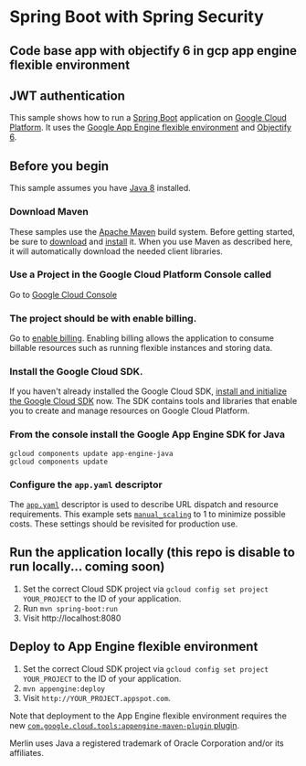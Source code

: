 # Spring Boot with Spring Security 
## Code base app with objectify 6 in gcp app engine flexible environment 
## JWT authentication

This sample shows how to run a [Spring Boot][spring-boot] application on [Google
Cloud Platform][cloud-java]. It uses the [Google App Engine flexible
environment][App Engine-flexible] and [Objectify 6][objectify-6].

[App Engine-flexible]: https://cloud.google.com/appengine/docs/flexible/
[cloud-java]: https://cloud.google.com/java/
[spring-boot]: http://projects.spring.io/spring-boot/
[objectify-6]: https://github.com/objectify/objectify/wiki/UpgradeVersion5ToVersion6

## Before you begin

This sample assumes you have [Java 8][java8] installed.

[java8]: http://www.oracle.com/technetwork/java/javase/downloads/

### Download Maven

These samples use the [Apache Maven][maven] build system. Before getting
started, be sure to [download][maven-download] and [install][maven-install] it.
When you use Maven as described here, it will automatically download the needed
client libraries.

[maven]: https://maven.apache.org
[maven-download]: https://maven.apache.org/download.cgi
[maven-install]: https://maven.apache.org/install.html

### Use a Project in the Google Cloud Platform Console called

Go to [Google Cloud Console][cloud-console] 

[cloud-console]: https://console.cloud.google.com/

### The project should be with enable billing.

Go to [enable billing][enable-billing].  Enabling billing allows the application to
consume billable resources such as running flexible instances and storing data.

[enable-billing]: https://console.cloud.google.com/project/_/settings

### Install the Google Cloud SDK.

If you haven't already installed the Google Cloud SDK, [install and initialize
the Google Cloud SDK][cloud-sdk] now. The SDK contains tools and libraries that
enable you to create and manage resources on Google Cloud Platform.


[cloud-sdk]: https://cloud.google.com/sdk/

### From the console install the Google App Engine SDK for Java

```
gcloud components update app-engine-java
gcloud components update
```

### Configure the `app.yaml` descriptor

The [`app.yaml`][app-yaml] descriptor is used to describe URL
dispatch and resource requirements.  This example sets
[`manual_scaling`][manual-scaling] to 1 to minimize possible costs.
These settings should be revisited for production use.

[app-yaml]: https://cloud.google.com/appengine/docs/flexible/java/configuring-your-app-with-app-yaml
[manual-scaling]: https://cloud.google.com/appengine/docs/flexible/java/configuring-your-app-with-app-yaml#manual-scaling

## Run the application locally (this repo is disable to run locally... coming soon)


1. Set the correct Cloud SDK project via `gcloud config set project
   YOUR_PROJECT` to the ID of your application.
1. Run `mvn spring-boot:run`
1. Visit http://localhost:8080


## Deploy to App Engine flexible environment
1. Set the correct Cloud SDK project via `gcloud config set project
   YOUR_PROJECT` to the ID of your application.
1. `mvn appengine:deploy`
1. Visit `http://YOUR_PROJECT.appspot.com`.

Note that deployment to the App Engine flexible environment requires the new
[`com.google.cloud.tools:appengine-maven-plugin` plugin][new-maven-plugin].

[new-maven-plugin]: https://cloud.google.com/appengine/docs/flexible/java/using-maven

Merlin uses Java a registered trademark of Oracle Corporation and/or its affiliates.

